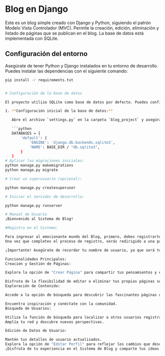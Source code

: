 # Blog en Django

Este es un blog simple creado con Django y Python, siguiendo el patrón Modelo Vista Controlador (MVC). Permite la creación, edición, eliminación y listado de páginas que se publican en el blog. La base de datos está implementada con SQLite.

## Configuración del entorno

Asegúrate de tener Python y Django instalados en tu entorno de desarrollo. Puedes instalar las dependencias con el siguiente comando:

```bash
pip install -r requirements.txt


# Configuración de la base de datos

El proyecto utiliza SQLite como base de datos por defecto. Puedes configurar la base de datos y aplicar las migraciones con los siguientes comandos:

1. **Configuración inicial de la base de datos:**

   Abre el archivo `settings.py` en la carpeta `blog_project` y asegúrate de que la configuración de la base de datos esté como sigue:

   ```python
   DATABASES = {
       'default': {
           'ENGINE': 'django.db.backends.sqlite3',
           'NAME': BASE_DIR / "db.sqlite3",
       }
   }
# Aplicar las migraciones iniciales:
python manage.py makemigrations
python manage.py migrate

# Crear un superusuario (opcional):

python manage.py createsuperuser

# Iniciar el servidor de desarrollo:

python manage.py runserver

# Manual de Usuario
¡Bienvenido al Sistema de Blog!

#Registro en el Sistema:

Para ingresar al emocionante mundo del Blog, primero, debes registrarte.
Una vez que completes el proceso de registro, serás redirigido a una página que confirma tu éxito como usuario registrado.

¡Importante! Asegúrate de recordar tu nombre de usuario, ya que será tu llave de acceso en futuras sesiones.

Funcionalidades Principales:
Creación y Gestión de Páginas:

Explora la opción de "Crear Página" para compartir tus pensamientos y experiencias.Sube imágenes para personalizar tu contenido.

Disfruta de la flexibilidad de editar o eliminar tus propias páginas según tus necesidades.
Exploración de Contenido:

Accede a la opción de búsqueda para descubrir las fascinantes páginas de otros usuarios.

Encuentra inspiración y conéctate con la comunidad.
Búsqueda de Usuarios:

Utiliza la función de búsqueda para localizar a otros usuarios registrados.
Amplía tu red y descubre nuevas perspectivas.

Edición de Datos de Usuario:

Mantén tus detalles de usuario actualizados.
Explora la opción de "Editar Perfil" para reflejar los cambios que desees.
¡Disfruta de tu experiencia en el Sistema de Blog y comparte tus ideas con el mundo!


